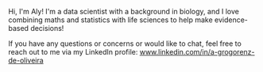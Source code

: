 Hi, I'm Aly! I'm a data scientist with a background in biology, and I love combining maths and statistics with life sciences to help make evidence-based decisions!

If you have any questions or concerns or would like to chat, feel free to reach out to me via my LinkedIn profile: www.linkedin.com/in/a-grogorenz-de-oliveira

<!---
Aly-Grogorenz/Aly-Grogorenz is a ✨ special ✨ repository because its `README.md` (this file) appears on your GitHub profile.
You can click the Preview link to take a look at your changes.
--->

